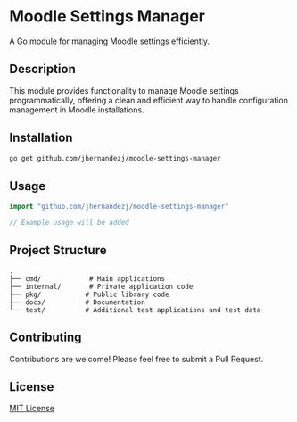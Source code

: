 # Moodle Settings Manager

A Go module for managing Moodle settings efficiently.

## Description

This module provides functionality to manage Moodle settings programmatically, offering a clean and efficient way to handle configuration management in Moodle installations.

## Installation

```bash
go get github.com/jhernandezj/moodle-settings-manager
```

## Usage

```go
import "github.com/jhernandezj/moodle-settings-manager"

// Example usage will be added
```

## Project Structure

```
.
├── cmd/            # Main applications
├── internal/       # Private application code
├── pkg/           # Public library code
├── docs/          # Documentation
└── test/          # Additional test applications and test data
```

## Contributing

Contributions are welcome! Please feel free to submit a Pull Request.

## License

[MIT License](LICENSE)
